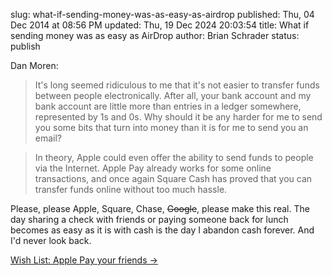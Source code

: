 slug: what-if-sending-money-was-as-easy-as-airdrop
published: Thu, 04 Dec 2014 at 08:56 PM
updated: Thu, 19 Dec 2024 20:03:54 
title: What if sending money was as easy as AirDrop
author: Brian Schrader
status: publish

Dan Moren:

> It's long seemed ridiculous to me that it's not easier to transfer funds between people electronically. After all, your bank account and my bank account are little more than entries in a ledger somewhere, represented by 1s and 0s. Why should it be any harder for me to send you some bits that turn into money than it is for me to send you an email?

> In theory, Apple could even offer the ability to send funds to people via the Internet. Apple Pay already works for some online transactions, and once again Square Cash has proved that you can transfer funds online without too much hassle.

Please, please Apple, Square, Chase, <del>Google</del>, please make this real. The day sharing a check with friends or paying someone back for lunch becomes as easy as it is with cash is the day I abandon cash forever. And I'd never look back.

[Wish List: Apple Pay your friends &#8594;](http://sixcolors.com/post/2014/12/wish-list-apple-pay-your-friends/)